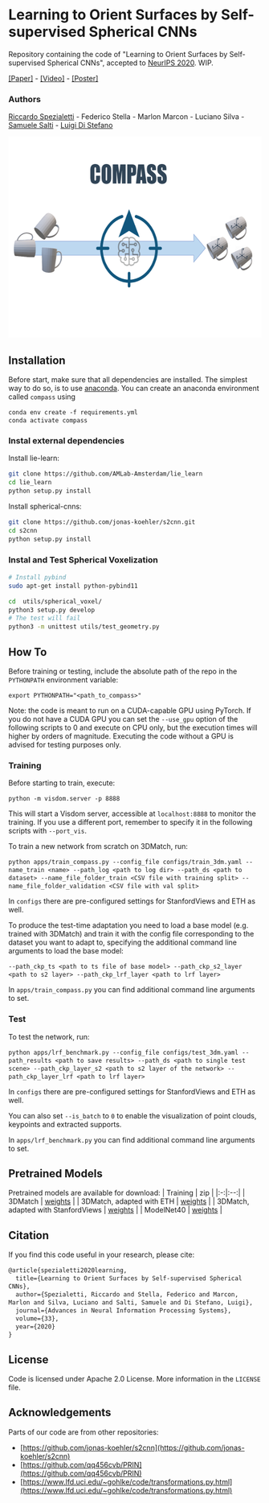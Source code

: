 # Learning to Orient Surfaces by Self-supervised Spherical CNNs
Repository containing the code of "Learning to Orient Surfaces by Self-supervised Spherical CNNs", accepted to [NeurIPS 2020](https://neurips.cc/). WIP.

[[Paper]](https://arxiv.org/abs/2011.03298) - [[Video]]() - [[Poster]](assets/poster_nips.pdf)

### Authors
[Riccardo Spezialetti](https://www.unibo.it/sitoweb/riccardo.spezialetti/) - Federico Stella - Marlon Marcon - Luciano Silva - [Samuele Salti](https://vision.deis.unibo.it/ssalti/) - [Luigi Di Stefano](https://www.unibo.it/sitoweb/luigi.distefano/)

<p align="center">
  <img width="600" height="400" src="assets/teaser.png">
</p>

## Installation
Before start, make sure that all dependencies are installed. The simplest way to do so, is to use [anaconda](https://www.anaconda.com/).
You can create an anaconda environment called `compass` using
```
conda env create -f requirements.yml
conda activate compass
```

### Instal external dependencies
Install lie-learn:
```bash
git clone https://github.com/AMLab-Amsterdam/lie_learn
cd lie_learn
python setup.py install
```
Install spherical-cnns:
```bash
git clone https://github.com/jonas-koehler/s2cnn.git
cd s2cnn
python setup.py install
```

### Instal and Test Spherical Voxelization
```bash
# Install pybind
sudo apt-get install python-pybind11
```

```bash
cd  utils/spherical_voxel/
python3 setup.py develop
# The test will fail
python3 -m unittest utils/test_geometry.py 
```

## How To
Before training or testing, include the absolute path of the repo in the `PYTHONPATH` environment variable:
```
export PYTHONPATH="<path_to_compass>"
```
Note: the code is meant to run on a CUDA-capable GPU using PyTorch. If you do not have a CUDA GPU you can set the `--use_gpu` option of the following scripts to 0 and execute on CPU only, but the execution times will higher by orders of magnitude. Executing the code without a GPU is advised for testing purposes only.

### Training
Before starting to train, execute:
```
python -m visdom.server -p 8888
```
This will start a Visdom server, accessible at `localhost:8888` to monitor the training. If you use a different port, remember to specify it in the following scripts with `--port_vis`.

To train a new network from scratch on 3DMatch, run:
```
python apps/train_compass.py --config_file configs/train_3dm.yaml --name_train <name> --path_log <path to log dir> --path_ds <path to dataset> --name_file_folder_train <CSV file with training split> --name_file_folder_validation <CSV file with val split>
```
In `configs` there are pre-configured settings for StanfordViews and ETH as well.

To produce the test-time adaptation you need to load a base model (e.g. trained with 3DMatch) and train it with the config file corresponding to the dataset you want to adapt to, specifying the additional command line arguments to load the base model:
```
--path_ckp_ts <path to ts file of base model> --path_ckp_s2_layer <path to s2 layer> --path_ckp_lrf_layer <path to lrf layer>
```
In `apps/train_compass.py` you can find additional command line arguments to set.

### Test
To test the network, run:
```
python apps/lrf_benchmark.py --config_file configs/test_3dm.yaml --path_results <path to save results> --path_ds <path to single test scene> --path_ckp_layer_s2 <path to s2 layer of the network> --path_ckp_layer_lrf <path to lrf layer> 
```
In `configs` there are pre-configured settings for StanfordViews and ETH as well.

You can also set `--is_batch` to `0` to enable the visualization of point clouds, keypoints and extracted supports.

In `apps/lrf_benchmark.py` you can find additional command line arguments to set.

## Pretrained Models
Pretrained models are available for download:
| Training |  zip |
|:-:|:--:|
| 3DMatch | [weights](https://github.com/CVLAB-Unibo/compass/tree/master/pretrained_models/basemodel) |
| 3DMatch, adapted with ETH | [weights](https://github.com/CVLAB-Unibo/compass/tree/master/pretrained_models/adaptation_eth) |
| 3DMatch, adapted with StanfordViews | [weights](https://github.com/CVLAB-Unibo/compass/tree/master/pretrained_models/adaptation_stanfordviews) |
| ModelNet40 | [weights](https://github.com/CVLAB-Unibo/compass/tree/master/pretrained_models/modelnet40) |

## Citation
If you find this code useful in your research, please cite:
```
@article{spezialetti2020learning,
  title={Learning to Orient Surfaces by Self-supervised Spherical CNNs},
  author={Spezialetti, Riccardo and Stella, Federico and Marcon, Marlon and Silva, Luciano and Salti, Samuele and Di Stefano, Luigi},
  journal={Advances in Neural Information Processing Systems},
  volume={33},
  year={2020}
}
```

## License
Code is licensed under Apache 2.0 License. More information in the `LICENSE` file.

## Acknowledgements
Parts of our code are from other repositories:
* [https://github.com/jonas-koehler/s2cnn](https://github.com/jonas-koehler/s2cnn)
* [https://github.com/qq456cvb/PRIN](https://github.com/qq456cvb/PRIN)
* [https://www.lfd.uci.edu/~gohlke/code/transformations.py.html](https://www.lfd.uci.edu/~gohlke/code/transformations.py.html)
